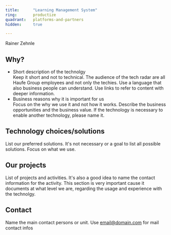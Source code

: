 ```yaml
---
title:      "Learning Management System"
ring:       productize
quadrant:   platforms-and-partners
hidden:     true

---
```


Rainer Zehnle

## Why? ##

- Short description of the technolgy   
Keep it short and not to technical. The audience of the tech radar are all Haufe Group employees and not only the techies.
Use a language that also business people can understand. Use links to refer to content with deeper information.
- Business reasons why it is important for us   
Focus on the why we use it and not how it works.
Describe the business opportunities and the business value.
If the technology is necessary to enable another technology, please name it.

## Technology choices/solutions ##

List our preferred solutions. It's not necessary or a goal to list all possible solutions. Focus on what we use.

## Our projects ##

List of projects and activities. It's also a good idea to name the contact information for the activity.
This section is very important cause it documents at what level we are, regarding the usage and experience with the technolgy. 

## Contact ##

Name the main contact persons or unit.
Use <email@domain.com> for mail contact infos

